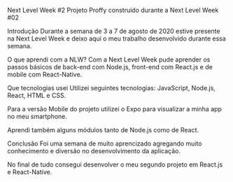 Next Level Week #2 Projeto Proffy construído durante a Next Level Week #02

Introdução Durante a semana de 3 a 7 de agosto de 2020 estive presente na Next Level Week e deixo aqui o meu trabalho desenvolvido durante essa semana.

O que aprendi com a NLW? Com a Next Level Week pude aprender os passos básicos de back-end com Node.js, front-end com React.js e de mobile com React-Native.

Que tecnologias usei Utilizei seguintes tecnologias: JavaScript, Node.js, React, HTML e CSS.

Para a versão Mobile do projeto utilizei o Expo para visualizar a minha app no meu smartphone.

Aprendi também alguns módulos tanto de Node.js como de React.

Conclusão Foi uma semana de muito aprencizado agregando muito conhecimento e diversão no desenvolvimento da aplicação.

No final de tudo consegui desenvolver o meu segundo projeto em React.js e React-Native.